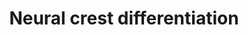 ---
annotations:
- id: CL:0000008
  parent: native cell
  type: Cell Type Ontology
  value: migratory cranial neural crest cell
- id: PW:0000004
  parent: regulatory pathway
  type: Pathway Ontology
  value: regulatory pathway
- id: CL:0000029
  parent: animal cell
  type: Cell Type Ontology
  value: neural crest derived neuron
- id: CL:0000008
  parent: native cell
  type: Cell Type Ontology
  value: migratory cranial neural crest cell
authors:
- MaintBot
- Khanspers
- AlexanderPico
- Andra
- Egonw
- Laurent
- Eweitz
description: 'Gene regulatory network model of cranial neural crest cell (CNCC) development,
  adaped from PMID: 19575671. Most interactions in the model are proposed to regulate
  transcription of core factors involved involved in neural crest and downstream progenitor
  specification. Transcriptional regulation arrows are proposed to promote transcription,
  unless a graphical T-bar is present at the end of the arrow (commented to be inhibitors
  of transcriptional regulation). Additional gene information was obtained from http://www.ncbi.nlm.nih.gov/books/NBK53143  When
  citing thies pathway, please reference the source publication (PMID: 19575671).'
last-edited: 2021-05-23
organisms:
- Mus musculus
redirect_from:
- /index.php/Pathway:WP2074
- /instance/WP2074
- /instance/WP2074_rr117928
revision: r117928
schema-jsonld:
- '@context': https://schema.org/
  '@id': https://wikipathways.github.io/pathways/WP2074.html
  '@type': Dataset
  creator:
    '@type': Organization
    name: WikiPathways
  description: 'Gene regulatory network model of cranial neural crest cell (CNCC)
    development, adaped from PMID: 19575671. Most interactions in the model are proposed
    to regulate transcription of core factors involved involved in neural crest and
    downstream progenitor specification. Transcriptional regulation arrows are proposed
    to promote transcription, unless a graphical T-bar is present at the end of the
    arrow (commented to be inhibitors of transcriptional regulation). Additional gene
    information was obtained from http://www.ncbi.nlm.nih.gov/books/NBK53143  When
    citing thies pathway, please reference the source publication (PMID: 19575671).'
  keywords:
  - Ascl1
  - Axin1
  - Axin2
  - Bmp4
  - Bmp7
  - Bmyc
  - Cdh1
  - Cdh2
  - Cdh6
  - Cdh7
  - Col11a2
  - Col2a1
  - Ctbp2
  - Ctnnb1
  - Dct
  - Dll1
  - Dll3
  - Dll4
  - Dlx5
  - Dmbx1
  - Dvl1
  - Dvl2
  - Dvl3
  - Ets1
  - Fgf15
  - Fgf2
  - Fgf8
  - Fgfr1
  - Fgfr2
  - Fgfr3
  - Foxd3
  - Fzd3
  - Gbx2
  - Gfap
  - Gjb1
  - Gsk3b
  - Hand1
  - Hdac1
  - Hdac10
  - Hdac11
  - Hdac2
  - Hdac3
  - Hdac4
  - Hdac5
  - Hdac6
  - Hdac7
  - Hdac8
  - Hdac9
  - Hes1
  - Hes5
  - Hey2
  - Hoxa1
  - Hoxb1
  - Id1
  - Isl1
  - Itgb1
  - Lhx1
  - Lhx2
  - Lhx5
  - Mbp
  - Mia1
  - Mitf
  - Mpz
  - Msx2
  - Msx3
  - Myb
  - Neurog1
  - Nfkb1
  - Nfkb2
  - Notch1
  - Notch2
  - Notch3
  - Notch4
  - Olig1
  - Olig2
  - Olig3
  - Pax3
  - Pax7
  - Phox2b
  - Pmp22
  - Prtg
  - Rbpj
  - Rhob
  - Smad1
  - Snai1
  - Snai2
  - Sox10
  - Sox5
  - Sox9
  - Tbx6
  - Tcf4
  - Tcf7l1
  - Tcfap2a
  - Tcfap2b
  - Tlx2
  - Twist1
  - Wnt1
  - Wnt3a
  - Wnt8a
  - Zic1
  - Zic5
  license: CC0
  name: Neural crest differentiation
seo: CreativeWork
title: Neural crest differentiation
wpid: WP2074
---